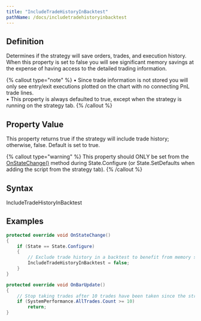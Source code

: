 ```yaml
---
title: "IncludeTradeHistoryInBacktest"
pathName: /docs/includetradehistoryinbacktest
---
```


## Definition

Determines if the strategy will save orders, trades, and execution history. When this property is set to false you will see significant memory savings at the expense of having access to the detailed trading information.

{% callout type="note" %}
• Since trade information is not stored you will only see entry/exit executions plotted on the chart with no connecting PnL trade lines.  
• This property is always defaulted to true, except when the strategy is running on the strategy tab.
{% /callout %}

## Property Value

This property returns true if the strategy will include trade history; otherwise, false. Default is set to true.

{% callout type="warning" %}
This property should ONLY be set from the [OnStateChange()](/docs/desktop/onstatechange) method during State.Configure (or State.SetDefaults when adding the script from the strategy tab).
{% /callout %}

## Syntax

IncludeTradeHistoryInBacktest

## Examples

```csharp
protected override void OnStateChange()
{
    if (State == State.Configure)
    {
        // Exclude trade history in a backtest to benefit from memory savings
        IncludeTradeHistoryInBacktest = false;
    }
}

protected override void OnBarUpdate()
{
    // Stop taking trades after 10 trades have been taken since the strategy was enabled
    if (SystemPerformance.AllTrades.Count >= 10)
        return;
}
```
